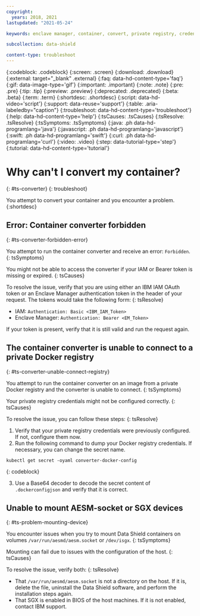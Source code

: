 ```yaml
---
copyright:
  years: 2018, 2021
lastupdated: "2021-05-24"

keywords: enclave manager, container, convert, private registry, credentials, permissions, error, docker, support, cert manager, tokens, sgx, authentication, intel, fortanix, runtime encryption, memory protection, data in use,

subcollection: data-shield

content-type: troubleshoot
---
```


{:codeblock: .codeblock}
{:screen: .screen}
{:download: .download}
{:external: target="_blank" .external}
{:faq: data-hd-content-type='faq'}
{:gif: data-image-type='gif'}
{:important: .important}
{:note: .note}
{:pre: .pre}
{:tip: .tip}
{:preview: .preview}
{:deprecated: .deprecated}
{:beta: .beta}
{:term: .term}
{:shortdesc: .shortdesc}
{:script: data-hd-video='script'}
{:support: data-reuse='support'}
{:table: .aria-labeledby="caption"}
{:troubleshoot: data-hd-content-type='troubleshoot'}
{:help: data-hd-content-type='help'}
{:tsCauses: .tsCauses}
{:tsResolve: .tsResolve}
{:tsSymptoms: .tsSymptoms}
{:java: .ph data-hd-programlang='java'}
{:javascript: .ph data-hd-programlang='javascript'}
{:swift: .ph data-hd-programlang='swift'}
{:curl: .ph data-hd-programlang='curl'}
{:video: .video}
{:step: data-tutorial-type='step'}
{:tutorial: data-hd-content-type='tutorial'}


# Why can't I convert my container?
{: #ts-converter}
{: troubleshoot}

You attempt to convert your container and you encounter a problem.
{:shortdesc}

## Error: Container converter forbidden
{: #ts-converter-forbidden-error}

You attempt to run the container converter and receive an error: `Forbidden`.
{: tsSymptoms}

You might not be able to access the converter if your IAM or Bearer token is missing or expired.
{: tsCauses}

To resolve the issue, verify that you are using either an IBM IAM OAuth token or an Enclave Manager authentication token in the header of your request. The tokens would take the following form:
{: tsResolve}

* IAM: `Authentication: Basic <IBM_IAM_Token>`
* Enclave Manager: `Authentication: Bearer <EM_Token>`

If your token is present, verify that it is still valid and run the request again.



## The container converter is unable to connect to a private Docker registry
{: #ts-converter-unable-connect-registry}

You attempt to run the container converter on an image from a private Docker registry and the converter is unable to connect.
{: tsSymptoms}

Your private registry credentials might not be configured correctly. 
{: tsCauses}

To resolve the issue, you can follow these steps:
{: tsResolve}

1. Verify that your private registry credentials were previously configured. If not, configure them now.
2. Run the following command to dump your Docker registry credentials. If necessary, you can change the secret name.

  ```
  kubectl get secret -oyaml converter-docker-config
  ```
  {: codeblock}

3. Use a Base64 decoder to decode the secret content of `.dockerconfigjson` and verify that it is correct.



## Unable to mount AESM-socket or SGX devices
{: #ts-problem-mounting-device}

You encounter issues when you try to mount Data Shield containers on volumes `/var/run/aesmd/aesm.socket` or `/dev/isgx`.
{: tsSymptoms}

Mounting can fail due to issues with the configuration of the host.
{: tsCauses}

To resolve the issue, verify both:
{: tsResolve}

* That `/var/run/aesmd/aesm.socket` is not a directory on the host. If it is, delete the file, uninstall the Data Shield software, and perform the installation steps again. 
* That SGX is enabled in BIOS of the host machines. If it is not enabled, contact IBM support.

